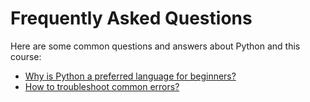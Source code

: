 # Frequently Asked Questions

Here are some common questions and answers about Python and this course:

- [Why is Python a preferred language for beginners?](faq/why-python.md)
- [How to troubleshoot common errors?](faq/troubleshooting.md)
